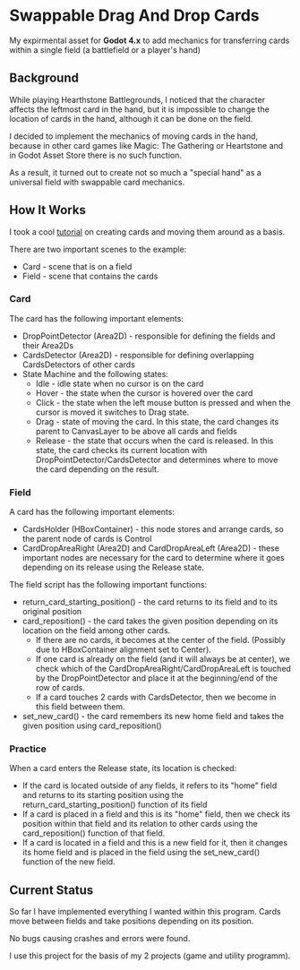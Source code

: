 # Swappable Drag And Drop Cards

My expirmental asset for **Godot 4.x** to add mechanics for transferring cards within a single field (a battlefield or a player's hand)

## Background
While playing Hearthstone Battlegrounds, I noticed that the character affects the leftmost card in the hand, but it is impossible to change the location of cards in the hand, although it can be done on the field.

I decided to implement the mechanics of moving cards in the hand, because in other card games like Magic: The Gathering or Heartstone and in Godot Asset Store there is no such function. 

As a result, it turned out to create not so much a "special hand" as a universal field with swappable card mechanics.

## How It Works
I took a cool [tutorial](https://youtu.be/Pa0P1lUoC-M?si=Uy0jS18My5LJzYid) on creating cards and moving them around as a basis.

There are two important scenes to the example: 
- Card - scene that is on a field
- Field - scene that contains the cards

### Card
The card has the following important elements:

- DropPointDetector (Area2D) - responsible for defining the fields and their Area2Ds
- CardsDetector (Area2D) - responsible for defining overlapping CardsDetectors of other cards
- State Machine and the following states:
    - Idle - idle state when no cursor is on the card
    - Hover - the state when the cursor is hovered over the card
    - Click - the state when the left mouse button is pressed and when the cursor is moved it switches to Drag state.
    - Drag - state of moving the card. In this state, the card changes its parent to CanvasLayer to be above all cards and fields
    - Release - the state that occurs when the card is released. In this state, the card checks its current location with DropPointDetector/CardsDetector and determines where to move the card depending on the result.

### Field
A card has the following important elements:
- CardsHolder (HBoxContainer) - this node stores and arrange cards, so the parent node of cards is Control
- CardDropAreaRight (Area2D) and CardDropAreaLeft (Area2D) - these important nodes are necessary for the card to determine where it goes depending on its release using the Release state.

The field script has the following important functions:
- return_card_starting_position() - the card returns to its field and to its original position
- card_reposition() - the card takes the given position depending on its location on the field among other cards.
    - If there are no cards, it becomes at the center of the field. (Possibly due to HBoxContainer alignment set to Center).
    - If one card is already on the field (and it will always be at center), we check which of the CardDropAreaRight/CardDropAreaLeft is touched by the DropPointDetector and place it at the beginning/end of the row of cards.
    - If a card touches 2 cards with CardsDetector, then we become in this field between them.
- set_new_card() - the card remembers its new home field and takes the given position using card_reposition()

### Practice
When a card enters the Release state, its location is checked:

- If the card is located outside of any fields, it refers to its "home" field and returns to its starting position using the return_card_starting_position() function of its field
- If a card is placed in a field and this is its "home" field, then we check its position within that field and its relation to other cards using the card_reposition() function of that field.
- If a card is located in a field and this is a new field for it, then it changes its home field and is placed in the field using the set_new_card() function of the new field.

## Current Status
So far I have implemented everything I wanted within this program. Cards move between fields and take positions depending on its position.

No bugs causing crashes and errors were found.

I use this project for the basis of my 2 projects (game and utility programm).
